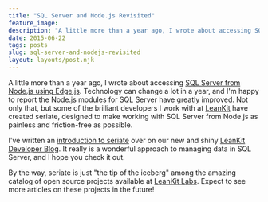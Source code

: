 ```yaml
---
title: "SQL Server and Node.js Revisited"
feature_image: 
description: "A little more than a year ago, I wrote about accessing SQL Server from Node.js using Edge.js. Technology can change a lot in a year, and…"
date: 2015-06-22
tags: posts
slug: sql-server-and-nodejs-revisited
layout: layouts/post.njk
---
```


A little more than a year ago, I wrote about accessing [SQL Server from Node.js using Edge.js](http://tech.pro/tutorial/1852/how-to-leverage-sql-server-with-nodejs-using-edgejs). Technology can change a lot in a year, and I'm happy to report the Node.js modules for SQL Server have greatly improved. Not only that, but some of the brilliant developers I work with at [LeanKit](http://leankit.com) have created seriate, designed to make working with SQL Server from Node.js as painless and friction-free as possible.

I've written an [introduction to seriate](http://developer.leankit.com/painless-sql-server-with-nodejs-and-seriate/) over on our new and shiny [LeanKit Developer Blog](http://developer.leankit.com). It really is a wonderful approach to managing data in SQL Server, and I hope you check it out.

By the way, seriate is just "the tip of the iceberg" among the amazing catalog of open source projects available at [LeanKit Labs](https://github.com/leankit-labs). Expect to see more articles on these projects in the future!
